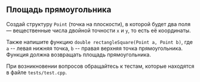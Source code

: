 ## Площадь прямоугольника

Создай структуру `Point` (точка на плоскости), в которой будет два поля — вещественные числа двойной точности `x` и `y`, то есть её координаты.

Также напишите функцию `double rectangleSquare(Point a, Point b)`, где `a` -- левая нижняя точка, `b` -- правая верхняя точка прямоугольника. 
Функция должна возвращать площадь прямоугольника.

При возникновении вопросов обращайтесь к тестам, которые находятся в файле `tests/test.cpp`.
